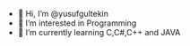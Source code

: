 - 👋 Hi, I’m @yusufgultekin
- 👀 I’m interested in Programming
- 🌱 I’m currently learning C,C#,C++ and JAVA
